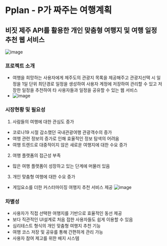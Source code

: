# Pplan - P가 짜주는 여행계획

## 비짓 제주 API를 활용한 개인 맞춤형 여행지 및 여행 일정 추천 웹 서비스
![image](https://github.com/Joon4518/Pplan/assets/32320779/c0ecd99f-6797-4c06-b2d6-3e57ea3db2d3)

### 프로젝트 소개
- 여행을 희망하는 사용자에게 제주도의 관광지 목록을 제공해주고 관광지선택 시 일정을 1일 단위 최단경로 일정을 생성하여 사용자 계정에 저장하여 관리할 수 있고 저장한 일정을 추천하여 타 사용자들과 일정을 공유할 수 있는 웹 서비스
- ![image](https://github.com/Joon4518/Pplan/assets/32320779/97483d1e-6e4c-4bd2-aa81-551ac9560861)

### 시장현황 및 필요성
 1. 사람들의 여행에 대한 관심도 증가
   -	코로나19 시절 감소했던 국내관광여행 관광객수의 증가
   -	여행 관련 정보의 증가로 인해 효율적인 정보 탐색의 어려움
   -	여행 트렌드로 대중적이지 않은 새로운 여행지에 대한 수요 증가
 2. 여행 플랫폼의 접근성 부족
   -	많은 여행 플랫폼이 성장하고 있는 단계에 머물러 있음
 3. 개인 맞춤형 여행에 대한 수요 증가
   -	게임요소를 더한 커스터마이징 여행지 추천 서비스 제공
![image](https://github.com/Joon4518/Pplan/assets/32320779/78d9a474-69e1-4e0c-9c0d-48045e040e77)

### 차별성
-	사용자가 직접 선택한 여행지를 기반으로 효율적인 동선 제공
-	보다 직관적인 UI설계로 처음 접한 사용자들도 쉽게 이용할 수 있음
-	심리테스트 형식의 개인 맞춤형 여행지 추천 기능
-	여행 코스 저장 및 공유를 통해 간편하게 관리 가능
-	사용자 참여 제고를 위한 배지 시스템
